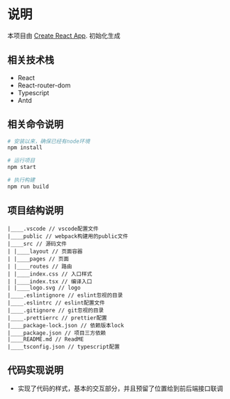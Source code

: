 # 说明

本项目由 [Create React App](https://github.com/facebook/create-react-app). 初始化生成

## 相关技术栈

- React
- React-router-dom
- Typescript
- Antd

## 相关命令说明

```bash
# 安装以来，确保已经有node环境
npm install

# 运行项目
npm start

# 执行构建
npm run build
```

## 项目结构说明

```info
|____.vscode // vscode配置文件
|____public // webpack构建用的public文件
|____src // 源码文件
| |____layout // 页面容器
| |____pages // 页面
| |____routes // 路由
| |____index.css // 入口样式
| |____index.tsx // 编译入口
| |____logo.svg // logo
|____.eslintignore // eslint忽视的目录
|____.eslintrc // eslint配置文件
|____.gitignore // git忽视的目录
|____.prettierrc // prettier配置
|____package-lock.json // 依赖版本lock
|____package.json // 项目三方依赖
|____README.md // ReadME
|____tsconfig.json // typescript配置
```

## 代码实现说明

- 实现了代码的样式，基本的交互部分，并且预留了位置给到前后端接口联调
